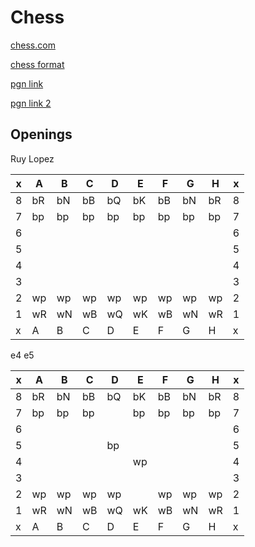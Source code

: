
Chess
======

[chess.com](https://chess.com)

[chess format](https://onp4.com/@p4/~markdown)

[pgn link](https://www.npmjs.com/package/remarkable-pgn)

[pgn link 2](https://www.reddit.com/r/chess/comments/1s8j14/inline_pgn_viewer_faq/)

Openings
------

Ruy Lopez

| x |  A |  B |  C |  D |  E |  F |  G |  H | x |
|---|----|----|----|----|----|----|----|----|---|
| 8 | bR | bN | bB | bQ | bK | bB | bN | bR | 8 |
| 7 | bp | bp | bp | bp | bp | bp | bp | bp | 7 |
| 6 |    |    |    |    |    |    |    |    | 6 |
| 5 |    |    |    |    |    |    |    |    | 5 |
| 4 |    |    |    |    |    |    |    |    | 4 |
| 3 |    |    |    |    |    |    |    |    | 3 |
| 2 | wp | wp | wp | wp | wp | wp | wp | wp | 2 |
| 1 | wR | wN | wB | wQ | wK | wB | wN | wR | 1 |
| x |  A |  B |  C |  D |  E |  F |  G |  H | x |

e4 e5

| x |  A |  B |  C |  D |  E |  F |  G |  H | x |
|---|----|----|----|----|----|----|----|----|---|
| 8 | bR | bN | bB | bQ | bK | bB | bN | bR | 8 |
| 7 | bp | bp | bp |    | bp | bp | bp | bp | 7 |
| 6 |    |    |    |    |    |    |    |    | 6 |
| 5 |    |    |    | bp |    |    |    |    | 5 |
| 4 |    |    |    |    | wp |    |    |    | 4 |
| 3 |    |    |    |    |    |    |    |    | 3 |
| 2 | wp | wp | wp | wp |    | wp | wp | wp | 2 |
| 1 | wR | wN | wB | wQ | wK | wB | wN | wR | 1 |
| x |  A |  B |  C |  D |  E |  F |  G |  H | x |
